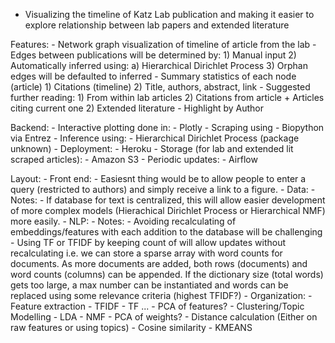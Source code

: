 - Visualizing the timeline of Katz Lab publication and making it easier
    to explore relationship between lab papers and extended literature

Features:
    - Network graph visualization of timeline of article from the lab
        - Edges between publications will be determined by:
            1) Manual input
            2) Automatically inferred using:
                a) Hierarchical Dirichlet Process
            3) Orphan edges will be defaulted to inferred
    - Summary statistics of each node (article)
        1) Citations (timeline)
        2) Title, authors, abstract, link
    - Suggested further reading:
        1) From within lab articles
        2) Citations from article + Articles citing current one
        2) Extended literature
    - Highlight by Author

Backend:
    - Interactive plotting done in:
        - Plotly
    - Scraping using 
        - Biopython via Entrez
    - Inference using:
        - Hierarchical Dirichlet Process (package unknown)
    - Deployment:
        - Heroku
    - Storage (for lab and extended lit scraped articles):
        - Amazon S3
    - Periodic updates:
        - Airflow

Layout:
    - Front end:
        - Easiesnt thing would be to allow people to enter a query (restricted 
            to authors) and simply receive a link to a figure.
    - Data:
        - Notes:
            - If database for text is centralized, this will allow easier
                development of more complex models (Hierachical Dirichlet Process
                or Hierarchical NMF) more easily.
    - NLP:
        - Notes:
            - Avoiding recalculating of embeddings/features with each addition 
                to the database will be challenging
            - Using TF or TFIDF by keeping count of <words per document>
                will allow updates without recalculating i.e. we can store a
                sparse array with word counts for documents. As more documents
                are added, both rows (documents) and word counts (columns) can
                be appended. If the dictionary size (total words) gets too large,
                a max number can be instantiated and words can be replaced using
                some relevance criteria (highest TFIDF?)
        - Organization:
            - Feature extraction
                - TFIDF
                - TF
                ...
                - PCA of features?
            - Clustering/Topic Modelling
                - LDA
                - NMF
                - PCA of weights?
            - Distance calculation (Either on raw features or using topics)
                - Cosine similarity
                - KMEANS
